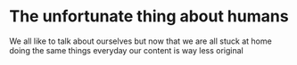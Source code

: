 # The unfortunate thing about humans
We all like to talk about ourselves but now that we are all stuck at home doing the same things everyday our content is way less original 
